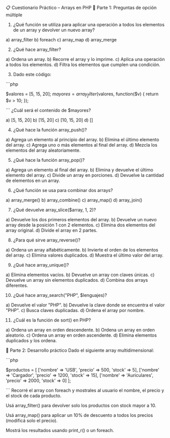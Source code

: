 📋 Cuestionario Práctico – Arrays en PHP
🧠 Parte 1: Preguntas de opción múltiple
1. ¿Qué función se utiliza para aplicar una operación a todos los elementos de un array y devolver un nuevo array?

a) array_filter
b) foreach
c) array_map
d) array_merge

2. ¿Qué hace array_filter?

a) Ordena un array.
b) Recorre el array y lo imprime.
c) Aplica una operación a todos los elementos.
d) Filtra los elementos que cumplen una condición.

3. Dado este código:



´´´php

$valores = [5, 15, 20];
$mayores = array_filter($valores, function($v) {
    return $v > 10;
});

´´´
¿Cuál será el contenido de $mayores?

a) [5, 15, 20]
b) [15, 20]
c) [10, 15, 20]
d) []

4. ¿Qué hace la función array_push()?

a) Agrega un elemento al principio del array.
b) Elimina el último elemento del array.
c) Agrega uno o más elementos al final del array.
d) Mezcla los elementos del array aleatoriamente.

5. ¿Qué hace la función array_pop()?

a) Agrega un elemento al final del array.
b) Elimina y devuelve el último elemento del array.
c) Divide un array en porciones.
d) Devuelve la cantidad de elementos en un array.

6. ¿Qué función se usa para combinar dos arrays?

a) array_merge()
b) array_combine()
c) array_map()
d) array_join()

7. ¿Qué devuelve array_slice($array, 1, 2)?

a) Devuelve los dos primeros elementos del array.
b) Devuelve un nuevo array desde la posición 1 con 2 elementos.
c) Elimina dos elementos del array original.
d) Divide el array en 2 partes.

8. ¿Para qué sirve array_reverse()?

a) Ordena un array alfabéticamente.
b) Invierte el orden de los elementos del array.
c) Elimina valores duplicados.
d) Muestra el último valor del array.

9. ¿Qué hace array_unique()?

a) Elimina elementos vacíos.
b) Devuelve un array con claves únicas.
c) Devuelve un array sin elementos duplicados.
d) Combina dos arrays diferentes.

10. ¿Qué hace array_search("PHP", $lenguajes)?

a) Devuelve el valor "PHP".
b) Devuelve la clave donde se encuentra el valor "PHP".
c) Busca claves duplicadas.
d) Ordena el array por nombre.

11. ¿Cuál es la función de sort() en PHP?

a) Ordena un array en orden descendente.
b) Ordena un array en orden aleatorio.
c) Ordena un array en orden ascendente.
d) Elimina elementos duplicados y los ordena.

🔧 Parte 2: Desarrollo práctico
Dado el siguiente array multidimensional:

´´´php

$productos = [
    ['nombre' => 'USB', 'precio' => 500, 'stock' => 5],
    ['nombre' => 'Cargador', 'precio' => 1200, 'stock' => 15],
    ['nombre' => 'Auriculares', 'precio' => 2000, 'stock' => 0]
];

´´´
Recorré el array con foreach y mostrales al usuario el nombre, el precio y el stock de cada producto.

Usá array_filter() para devolver solo los productos con stock mayor a 10.

Usá array_map() para aplicar un 10% de descuento a todos los precios (modificá solo el precio).

Mostrá los resultados usando print_r() o un foreach.

